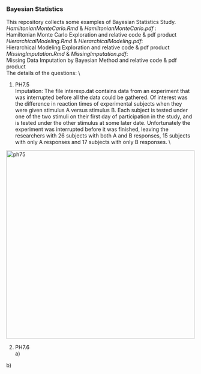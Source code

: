 ### Bayesian Statistics
This repository collects some examples of Bayesian Statistics Study. \
*HamiltonianMonteCarlo.Rmd* & *HamiltonianMonteCarlo.pdf* : \
Hamiltonian Monte Carlo Exploration and relative code & pdf product \
*HierarchicalModeling.Rmd* & *HierarchicalModeling.pdf*: \
Hierarchical Modeling Exploration and relative code & pdf product \
*MissingImputation.Rmd* & *MissingImputation.pdf*: \
Missing Data Imputation by Bayesian Method and relative code & pdf product \
The details of the questions: \
1. PH7.5 \
Imputation: The file interexp.dat contains data from an experiment that was interrupted before all the data could be gathered. Of interest was the difference in reaction times of experimental subjects when they were given stimulus A versus stimulus B. Each subject is tested under one of the two stimuli on their first day of participation in the study, and is tested under the other stimulus at some later date. Unfortunately the experiment was interrupted before it was finished, leaving the researchers with 26 subjects with both A and B responses, 15 subjects with only A responses and 17 subjects with only B responses. \
<img width="502" alt="ph75" src="https://user-images.githubusercontent.com/120523258/207549122-645f41b7-4949-4585-bdc7-9e18ebbc5e51.png">


2. PH7.6 \
a)

b)
